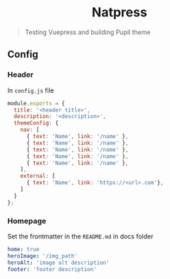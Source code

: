 <div align="center">
  <h1>Natpress</h1>
</div>

> Testing Vuepress and building Pupil theme

## Config

### Header
In `config.js` file

```javascript
module.exports = {
  title: '<header title>',
  description: '<description>',
  themeConfig: {
    nav: [
      { text: 'Name', link: '/name' },
      { text: 'Name', link: '/name' },
      { text: 'Name', link: '/name' },
      { text: 'Name', link: '/name' },
      { text: 'Name', link: '/name' },
    ],
    external: [
      { text: 'Name', link: 'https://<url>.com'},
    ]
  }
};
```

### Homepage
Set the frontmatter in the `README.md` in docs folder

```yaml
home: true
heroImage: '/img_path'
heroAlt: 'image alt description'
footer: 'footer description'
```